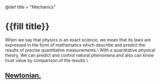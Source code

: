 @def title = "Mechanics"

# {{fill title}}
When we say that physics is an exact science, we mean that its laws are expressed in the form of mathematics which describe and predict the results of precise quantitative measurements.\\
With a quantitative physical theory, We can predict and control natural phenomena and also can know trust value by comparison of the results.\\



## [Newtonian.](/mechanics/newtonian/)
